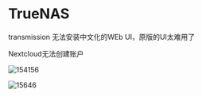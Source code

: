 # TrueNAS

transmission 无法安装中文化的WEb UI，原版的UI太难用了

Nextcloud无法创建账户

![154156](https://user-images.githubusercontent.com/59044398/118381556-99c48780-b61e-11eb-8fce-8f6fecfa3652.PNG)

![15646](https://user-images.githubusercontent.com/59044398/118381557-9c26e180-b61e-11eb-915d-f9e19ca4840e.PNG)

